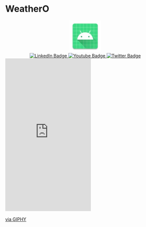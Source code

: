 # WeatherO

<div id="header" align="center">
  <img src="https://raw.githubusercontent.com/tommyshape/WeatherO/master/app/src/main/res/mipmap-xhdpi/ic_launcher.webp" width="100"/>
</div>





<div id="header" align="center">
  <div id="badges">
  <a href="your-linkedin-URL">
    <img src="https://img.shields.io/badge/LinkedIn-blue?style=for-the-badge&logo=linkedin&logoColor=white" alt="LinkedIn Badge"/>
  </a>
  <a href="your-youtube-URL">
    <img src="https://img.shields.io/badge/YouTube-red?style=for-the-badge&logo=youtube&logoColor=white" alt="Youtube Badge"/>
  </a>
  <a href="your-twitter-URL">
    <img src="https://img.shields.io/badge/Twitter-blue?style=for-the-badge&logo=twitter&logoColor=white" alt="Twitter Badge"/>
  </a>
</div>
</div>

<iframe src="https://giphy.com/embed/0Styincf6K2tvfjb5Q" width="270" height="480" frameBorder="0" class="giphy-embed" allowFullScreen></iframe><p><a href="https://giphy.com/gifs/monahayslett-clouds-weather-cloudy-0Styincf6K2tvfjb5Q">via GIPHY</a></p>





